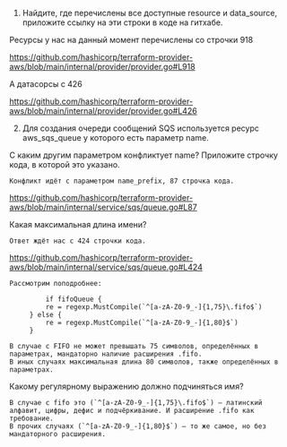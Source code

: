 1. Найдите, где перечислены все доступные resource и data_source, приложите ссылку на эти строки в коде на гитхабе.

Ресурсы у нас на данный момент перечислены со строчки 918

https://github.com/hashicorp/terraform-provider-aws/blob/main/internal/provider/provider.go#L918

А датасорсы с 426

https://github.com/hashicorp/terraform-provider-aws/blob/main/internal/provider/provider.go#L426

2. Для создания очереди сообщений SQS используется ресурс aws_sqs_queue у которого есть параметр name.

  С каким другим параметром конфликтует name? Приложите строчку кода, в которой это указано.
    
    Конфликт идёт с параметром name_prefix, 87 строчка кода.
    
   https://github.com/hashicorp/terraform-provider-aws/blob/main/internal/service/sqs/queue.go#L87
    
  Какая максимальная длина имени?
    
    Ответ ждёт нас с 424 строчки кода. 
    
   https://github.com/hashicorp/terraform-provider-aws/blob/main/internal/service/sqs/queue.go#L424
    
    Рассмотрим поподробнее:
   ```
    		if fifoQueue {
			re = regexp.MustCompile(`^[a-zA-Z0-9_-]{1,75}\.fifo$`)
		} else {
			re = regexp.MustCompile(`^[a-zA-Z0-9_-]{1,80}$`)
		}
   ```
    В случае с FIFO не может превышать 75 символов, определённых в параметрах, мандаторно наличие расширения .fifo. 
    В иных случаях максимальная длина 80 символов, также определённых в параметрах.
    
  Какому регулярному выражению должно подчиняться имя?
  
    В случае с fifo это (`^[a-zA-Z0-9_-]{1,75}\.fifo$`) — латинский алфавит, цифры, дефис и подчёркивание. И расширение .fifo как требование.
    В прочих случаях (`^[a-zA-Z0-9_-]{1,80}$`) — то же самое, но без мандаторного расширения.
    
